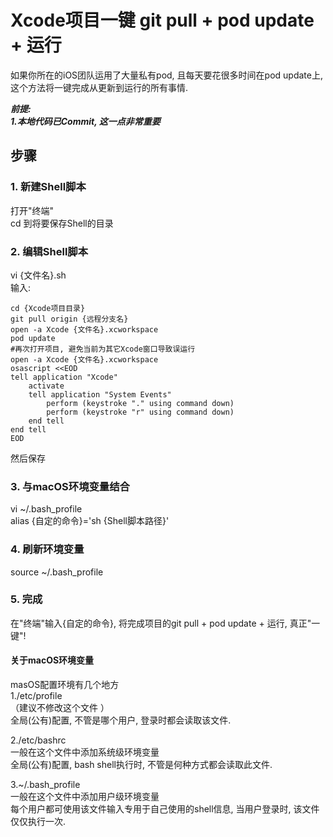 # Xcode项目一键 git pull + pod update + 运行

如果你所在的iOS团队运用了大量私有pod, 且每天要花很多时间在pod update上, 这个方法将一键完成从更新到运行的所有事情.

**_前提:<br>1.本地代码已Commit, 这一点非常重要_**
## 步骤
### 1. 新建Shell脚本
打开"终端"<br>
cd 到将要保存Shell的目录
### 2. 编辑Shell脚本
vi {文件名}.sh<br>
输入:
```
cd {Xcode项目目录}
git pull origin {远程分支名}
open -a Xcode {文件名}.xcworkspace
pod update
#再次打开项目, 避免当前为其它Xcode窗口导致误运行
open -a Xcode {文件名}.xcworkspace
osascript <<EOD
tell application "Xcode"
    activate
    tell application "System Events"
        perform (keystroke "." using command down)
        perform (keystroke "r" using command down)
    end tell
end tell
EOD
```
然后保存
### 3. 与macOS环境变量结合
vi ~/.bash_profile<br>
alias {自定的命令}='sh {Shell脚本路径}'
### 4. 刷新环境变量
source ~/.bash_profile
###  5. 完成
在"终端"输入{自定的命令}, 将完成项目的git pull + pod update + 运行, 真正"一键"!


#### 关于macOS环境变量
masOS配置环境有几个地方<br>
 1./etc/profile<br>
（建议不修改这个文件 ）<br>
 全局(公有)配置, 不管是哪个用户, 登录时都会读取该文件.<br>
 
 2./etc/bashrc<br>
 一般在这个文件中添加系统级环境变量<br>
 全局(公有)配置, bash shell执行时, 不管是何种方式都会读取此文件.<br>
 
 3.~/.bash_profile<br>
 一般在这个文件中添加用户级环境变量<br>
 每个用户都可使用该文件输入专用于自己使用的shell信息, 当用户登录时, 该文件仅仅执行一次.<br>
